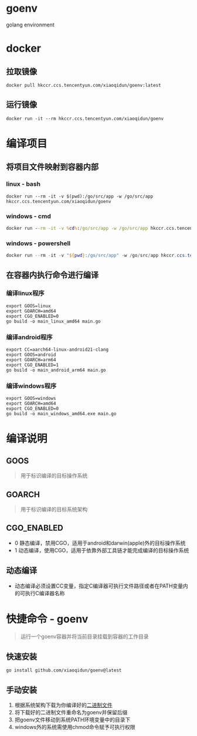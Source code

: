 # goenv
golang environment

# docker

## 拉取镜像
```
docker pull hkccr.ccs.tencentyun.com/xiaoqidun/goenv:latest
```

## 运行镜像
```
docker run -it --rm hkccr.ccs.tencentyun.com/xiaoqidun/goenv
```

# 编译项目

## 将项目文件映射到容器内部

### linux - bash
```shell
docker run --rm -it -v $(pwd):/go/src/app -w /go/src/app hkccr.ccs.tencentyun.com/xiaoqidun/goenv
```

### windows - cmd
```bat
docker run --rm -it -v %cd%:/go/src/app -w /go/src/app hkccr.ccs.tencentyun.com/xiaoqidun/goenv
```

### windows - powershell
```powershell
docker run --rm -it -v "${pwd}:/go/src/app" -w /go/src/app hkccr.ccs.tencentyun.com/xiaoqidun/goenv
```

## 在容器内执行命令进行编译

### 编译linux程序
```shell
export GOOS=linux
export GOARCH=amd64
export CGO_ENABLED=0
go build -o main_linux_amd64 main.go
```

### 编译android程序
```shell
export CC=aarch64-linux-android21-clang
export GOOS=android
export GOARCH=arm64
export CGO_ENABLED=1
go build -o main_android_arm64 main.go
```

### 编译windows程序
```shell
export GOOS=windows
export GOARCH=amd64
export CGO_ENABLED=0
go build -o main_windows_amd64.exe main.go
```

# 编译说明

## GOOS
> 用于标识编译的目标操作系统

## GOARCH
> 用于标识编译的目标系统架构

## CGO_ENABLED
- 0 静态编译，禁用CGO，适用于android和darwin(apple)外的目标操作系统
- 1 动态编译，使用CGO，适用于依靠外部工具链才能完成编译的目标操作系统

## 动态编译
- 动态编译必须设置CC变量，指定C编译器可执行文件路径或者在PATH变量内的可执行C编译器名称

# 快捷命令 - goenv
> 运行一个goenv容器并将当前目录挂载到容器的工作目录

## 快速安装
```shell
go install github.com/xiaoqidun/goenv@latest
```

## 手动安装
1. 根据系统架构下载为你编译好的[二进制文件](https://aite.xyz/product/goenv/)
2. 将下载好的二进制文件重命名为goenv并保留后缀
3. 把goenv文件移动到系统PATH环境变量中的目录下
4. windows外的系统需使用chmod命令赋予可执行权限
